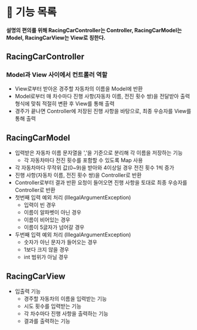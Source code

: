 # 📝 기능 목록
#### 설명의 편의를 위해 RacingCarController는 Controller, RacingCarModel는 Model, RacingCarView는 View로 칭한다.

## RacingCarController

### Model과 View 사이에서 컨트롤러 역할

- View로부터 받아온 경주할 자동차의 이름을 Model에 반환
- Model로부터 매 차수마다 진행 사항(자동차 이름, 전진 횟수 쌍)을 전달받아 출력형식에 맞춰 적절히 변환 후 View를 통해 출력
- 경주가 끝나면 Controller에 저장된 진행 사항을 바탕으로, 최종 우승자를 View를 통해 출력

## RacingCarModel

- 입력받은 자동차 이름 문자열을 ','을 기준으로 분리해 각 이름을 저장하는 기능
  - 각 자동차마다 전진 횟수를 포함할 수 있도록 Map 사용
- 각 자동차마다 무작위 값(0~9)을 받아와 4이상일 경우 전진 횟수 1씩 증가
- 진행 사항(자동차 이름, 전진 횟수 쌍)을 Controller로 반환
- Controller로부터 결과 반환 요청이 들어오면 진행 사항을 토대로 최종 우승자를 Controller로 반환
- 첫번째 입력 예외 처리 (IllegalArgumentException)
    - 입력이 빈 경우
    - 이름이 알파벳이 아닌 경우
    - 이름이 비어있는 경우
    - 이름이 5글자가 넘어갈 경우
- 두번째 입력 예외 처리 (IllegalArgumentException)
  - 숫자가 아닌 문자가 들어오는 경우
  - 1보다 크지 않을 경우
  - int 범위가 아닐 경우

## RacingCarView

- 입출력 기능
  - 경주할 자동차의 이름을 입력받는 기능
  - 시도 횟수를 입력받는 기능
  - 각 차수마다 진행 사항을 출력하는 기능
  - 결과를 출력하는 기능